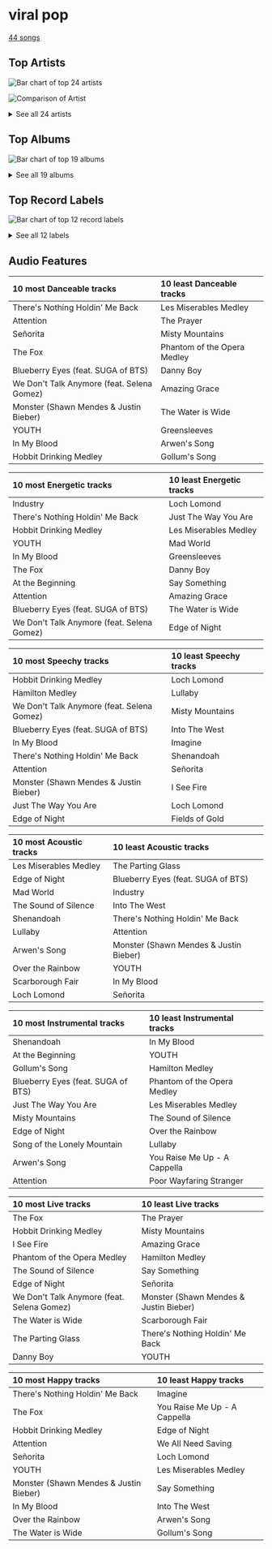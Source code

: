 # viral pop

[44 songs](viral_pop_tracks.md)

## Top Artists

![Bar chart of top 24 artists](../images/genres/viral_pop/artists.png)

![Comparison of Artist](../images/genres/viral_pop/artists_comparison.png)


<details>
<summary>See all 24 artists</summary>

|   Number of Tracks | Art                                                                                              | Artist                                       | 🔗                                                           |
|-------------------:|:-------------------------------------------------------------------------------------------------|:---------------------------------------------|:------------------------------------------------------------|
|                 32 | <img src="https://i.scdn.co/image/ab6761610000e5eb5c2b393e7d8a0a1bdb64b231" alt="" width="50" /> | [Peter Hollens](../artists/peter_hollens.md) | [🔗](https://open.spotify.com/artist/7EIbKyiLnEJ1Y074UIUyZJ) |
|                  4 | <img src="https://i.scdn.co/image/ab6761610000e5eb46e7a06fa6dfefaed6a3f0db" alt="" width="50" /> | Shawn Mendes                                 | [🔗](https://open.spotify.com/artist/7n2wHs1TKAczGzO7Dd2rGr) |
|                  4 | <img src="https://i.scdn.co/image/ab6761610000e5ebf9c4a13ec9833826f03a183a" alt="" width="50" /> | Evynne Hollens                               | [🔗](https://open.spotify.com/artist/3nj3MfJCFFoKiRkAOW1R8c) |
|                  4 | <img src="https://i.scdn.co/image/ab67616d0000b273c567eb6d2598c7013ed46ca2" alt="" width="50" /> | Tim Foust                                    | [🔗](https://open.spotify.com/artist/2VtwFbDZzIoT9ZD0uR5HHD) |
|                  2 | <img src="https://i.scdn.co/image/ab6761610000e5eba5fc004270bdfc9fee7f55f4" alt="" width="50" /> | Jon McLaughlin                               | [🔗](https://open.spotify.com/artist/6z29S0IoiBJpSMP8plyCj7) |
|                  2 | <img src="https://i.scdn.co/image/ab6761610000e5eb4e2e2c78de847c4d9b12d32f" alt="" width="50" /> | Charlie Puth                                 | [🔗](https://open.spotify.com/artist/6VuMaDnrHyPL1p4EHjYLi7) |
|                  1 | <img src="https://i.scdn.co/image/ab6761610000e5eb10264b6242b96013b393e9ba" alt="" width="50" /> | Anna Gilbert                                 | [🔗](https://open.spotify.com/artist/77ajzV8In7jP3U2OYT1Yy7) |
|                  1 | <img src="https://i.scdn.co/image/ab6761610000e5eb2131a1dabfa3b1f2f4fb4b81" alt="" width="50" /> | The Hound + The Fox                          | [🔗](https://open.spotify.com/artist/6KxrjoB8dMcRC295reb2Us) |
|                  1 | <img src="https://i.scdn.co/image/ab6761610000e5eb46416642da7b30327821d26e" alt="" width="50" /> | A Great Big World                            | [🔗](https://open.spotify.com/artist/5xKp3UyavIBUsGy3DQdXeF) |
|                  1 | <img src="https://i.scdn.co/image/ab6761610000e5ebe6929e51ab4408868a13cbd8" alt="" width="50" /> | The Swingles                                 | [🔗](https://open.spotify.com/artist/5QvPTVBx6OlrUuPwC8W3uU) |
|                  1 | <img src="https://i.scdn.co/image/ab6761610000e5eb609be0ee540573fd49d1cdea" alt="" width="50" /> | Tyler Ward                                   | [🔗](https://open.spotify.com/artist/5Hc9oDGvStNGmnj44m8sHg) |
|                  1 | <img src="https://i.scdn.co/image/ab6761610000e5eb1d8a4653fd6d0725521725bb" alt="" width="50" /> | James Smith                                  | [🔗](https://open.spotify.com/artist/543ccHFPnZfJMD8tRGPtu7) |
|                  1 | <img src="https://i.scdn.co/image/ab6761610000e5ebec05963eab63676a539fef13" alt="" width="50" /> | Camila Cabello                               | [🔗](https://open.spotify.com/artist/4nDoRrQiYLoBzwC5BhVJzF) |
|                  1 | <img src="https://i.scdn.co/image/ab6761610000e5ebcefd7abc8e4cfd9680005cab" alt="" width="50" /> | Taylor Davis                                 | [🔗](https://open.spotify.com/artist/480xKab3lUPhBBnCzlzqIu) |
|                  1 | <img src="https://i.scdn.co/image/ab6761610000e5eb002eedc44fefe085daae10e4" alt="" width="50" /> | Troye Sivan                                  | [🔗](https://open.spotify.com/artist/3WGpXCj9YhhfX11TToZcXP) |
|                  1 | <img src="https://i.scdn.co/image/ab6761610000e5eb6d5b2328e36e54bdbb0a7a96" alt="" width="50" /> | Lindsey Stirling                             | [🔗](https://open.spotify.com/artist/378dH6EszOLFShpRzAQkVM) |
|                  1 | <img src="https://i.scdn.co/image/ab67616d0000b2730c9a85ee07c806072c27392a" alt="" width="50" /> | Hank Green                                   | [🔗](https://open.spotify.com/artist/2SQVGFEgP0UZTZC1re2ECh) |
|                  1 | <img src="https://i.scdn.co/image/ab6761610000e5eb472ce72dbc3c845b6e6324b0" alt="" width="50" /> | Home Free                                    | [🔗](https://open.spotify.com/artist/2MSlGNpwXDScUdspOK6TS7) |
|                  1 | <img src="https://i.scdn.co/image/ab6761610000e5eb9b3a3f827bf30c0d1f10198c" alt="" width="50" /> | David Archuleta                              | [🔗](https://open.spotify.com/artist/2C9n4tQgNLhHPhSCmdsQnk) |
|                  1 | <img src="https://i.scdn.co/image/ab6761610000e5eb8ae7f2aaa9817a704a87ea36" alt="" width="50" /> | Justin Bieber                                | [🔗](https://open.spotify.com/artist/1uNFoZAHBGtllmzznpCI3s) |
|                  1 | <img src="https://i.scdn.co/image/ab6761610000e5eb371cba21c6962a457c550b81" alt="" width="50" /> | Christina Aguilera                           | [🔗](https://open.spotify.com/artist/1l7ZsJRRS8wlW3WfJfPfNS) |
|                  1 | <img src="https://i.scdn.co/image/ab6761610000e5eb354a84cfb27458618bca3ecb" alt="" width="50" /> | MAX                                          | [🔗](https://open.spotify.com/artist/1bqxdqvUtPWZri43cKHac8) |
|                  1 | <img src="https://i.scdn.co/image/ab6761610000e5eb0fad315ccb6b38517152d2cc" alt="" width="50" /> | SUGA                                         | [🔗](https://open.spotify.com/artist/0ebNdVaOfp6N0oZ1guIxM8) |
|                  1 | <img src="https://i.scdn.co/image/ab6761610000e5eba5205abffd84341e5bace828" alt="" width="50" /> | Selena Gomez                                 | [🔗](https://open.spotify.com/artist/0C8ZW7ezQVs4URX5aX7Kqx) |

</details>

## Top Albums

![Bar chart of top 19 albums](../images/genres/viral_pop/albums.png)


<details>
<summary>See all 19 albums</summary>

|   Number of Tracks | Art                                                                                              | Album                                                               | 🔗                                                          |
|-------------------:|:-------------------------------------------------------------------------------------------------|:--------------------------------------------------------------------|:-----------------------------------------------------------|
|                 11 | <img src="https://i.scdn.co/image/ab67616d0000b273fe9bb826b4677ad094f49fa3" alt="" width="50" /> | Legendary Folk Songs                                                | [🔗](https://open.spotify.com/album/22qN0Gw54OwckjTgVGUzVG) |
|                  8 | <img src="https://i.scdn.co/image/ab67616d0000b273cae786076f9dcdca74285732" alt="" width="50" /> | Misty Mountains: Songs Inspired by The Hobbit and Lord of the Rings | [🔗](https://open.spotify.com/album/4GYDt4IqU8EZ6KJLHpPuOK) |
|                  7 | <img src="https://i.scdn.co/image/ab67616d0000b27314c8e44d9a72ff95895d96ef" alt="" width="50" /> | Legendary Covers, Vol. 1                                            | [🔗](https://open.spotify.com/album/1tFypxtPJ5A61j97TRhWnP) |
|                  3 | <img src="https://i.scdn.co/image/ab67616d0000b27354f5c25dc365c6e1e1921047" alt="" width="50" /> | Covers, Vol. III                                                    | [🔗](https://open.spotify.com/album/69zZ6utXSbC6dr6tdBsvNz) |
|                  1 | <img src="https://i.scdn.co/image/ab67616d0000b273897f73256b9128a9d70eaf66" alt="" width="50" /> | Voicenotes                                                          | [🔗](https://open.spotify.com/album/0mZIUXje90JtHxPNzWsJNR) |
|                  1 | <img src="https://i.scdn.co/image/ab67616d0000b2732787a9e5a9a46d8d566209c8" alt="" width="50" /> | The Sound of Silence                                                | [🔗](https://open.spotify.com/album/2csjrZ6lbV7wWvVTsEi7u0) |
|                  1 | <img src="https://i.scdn.co/image/ab67616d0000b273269423eb6467e308c0fbce24" alt="" width="50" /> | Shawn Mendes                                                        | [🔗](https://open.spotify.com/album/2VP96XdMOKTXefI8Nui23s) |
|                  1 | <img src="https://i.scdn.co/image/ab67616d0000b2735f53c0dbe5190a0af0fa28f3" alt="" width="50" /> | Romance                                                             | [🔗](https://open.spotify.com/album/3Vsbl0diFGw8HNSjG8ue9m) |
|                  1 | <img src="https://i.scdn.co/image/ab67616d0000b2733d0f26eb9219f5670aa84bda" alt="" width="50" /> | Peter Hollens                                                       | [🔗](https://open.spotify.com/album/5kB9QXjsPtcUwvlj4w0dZV) |
|                  1 | <img src="https://i.scdn.co/image/ab67616d0000b2735da1093d047cc15eb66d27cf" alt="" width="50" /> | OK Now                                                              | [🔗](https://open.spotify.com/album/3fKJJQFV6a61fnKYDDj2LU) |
|                  1 | <img src="https://i.scdn.co/image/ab67616d0000b2734fe297c018e495a97662e5ac" alt="" width="50" /> | Nine Track Mind                                                     | [🔗](https://open.spotify.com/album/3kndSWeE2IYOrZEToZrHEV) |
|                  1 | <img src="https://i.scdn.co/image/ab67616d0000b27312e57573cbc551c187a96107" alt="" width="50" /> | Monster                                                             | [🔗](https://open.spotify.com/album/3yVVL2EYLp8g7gT08VvYKy) |
|                  1 | <img src="https://i.scdn.co/image/ab67616d0000b2739f48d446654c7b8b9b7bc58b" alt="" width="50" /> | Little Love - EP                                                    | [🔗](https://open.spotify.com/album/2PLM1yTphJeFZg01Xiaumc) |
|                  1 | <img src="https://i.scdn.co/image/ab67616d0000b273554488d0c51967b1654d8ce5" alt="" width="50" /> | Is There Anybody Out There?                                         | [🔗](https://open.spotify.com/album/1yOcLa4euMk9sV7rRJ89Dl) |
|                  1 | <img src="https://i.scdn.co/image/ab67616d0000b27327c371084dee1b83e614798d" alt="" width="50" /> | Indiana                                                             | [🔗](https://open.spotify.com/album/2UpO4j1Zpptiwk3wbUIWmU) |
|                  1 | <img src="https://i.scdn.co/image/ab67616d0000b273ea3ef7697cfd5705b8f47521" alt="" width="50" /> | Illuminate (Deluxe)                                                 | [🔗](https://open.spotify.com/album/3wBabo4pmzsYjALMSKY7Iq) |
|                  1 | <img src="https://i.scdn.co/image/ab67616d0000b2739660ae57836f713884d86cbb" alt="" width="50" /> | Blueberry Eyes (feat. SUGA of BTS)                                  | [🔗](https://open.spotify.com/album/2dEJHnsuxIij7YeBbt0sVm) |
|                  1 | <img src="https://i.scdn.co/image/ab67616d0000b2731a104e8630a97b573201f655" alt="" width="50" /> | Blue Neighbourhood (Deluxe)                                         | [🔗](https://open.spotify.com/album/5ouTDazE4LF9bVJPx1nlgW) |
|                  1 | <img src="https://i.scdn.co/image/ab67616d0000b273de86cb7d44e765c043a8b596" alt="" width="50" /> | At the Beginning                                                    | [🔗](https://open.spotify.com/album/3uN6J4J6VstQCzzHbKbz6j) |

</details>


## Top Record Labels

![Bar chart of top 12 record labels](../images/genres/viral_pop/labels.png)


<details>
<summary>See all 12 labels</summary>

|   Number of Tracks | Label                                                                                     |
|-------------------:|:------------------------------------------------------------------------------------------|
|                 20 | [Peter Hollens](../labels/peter_hollens.md)                                               |
|                 12 | [One Voice Productions](../labels/one_voice_productions.md)                               |
|                  3 | [Island Records](../labels/island_records.md)                                             |
|                  2 | [Island Def Jam](../labels/island_def_jam.md)                                             |
|                  2 | [Epic](../labels/epic.md)                                                                 |
|                  2 | [Artist Partner](../labels/artist_partner.md)                                             |
|                  1 | [Syco Music](../labels/syco_music.md)                                                     |
|                  1 | [Sony Music Entertainment](../labels/sony_music_entertainment.md)                         |
|                  1 | [Shawn Mendes LP4-5 PS](../labels/shawn_mendes_lp4_5_ps.md)                               |
|                  1 | [EMI Recorded Music Australia Pty Ltd](../labels/emi_recorded_music_australia_pty_ltd.md) |
|                  1 | [EMI](../labels/emi.md)                                                                   |
|                  1 | [Colour Vision Records](../labels/colour_vision_records.md)                               |

</details>


## Audio Features

| 10 most Danceable tracks                   | 10 least Danceable tracks   |
|:-------------------------------------------|:----------------------------|
| There's Nothing Holdin' Me Back            | Les Miserables Medley       |
| Attention                                  | The Prayer                  |
| Señorita                                   | Misty Mountains             |
| The Fox                                    | Phantom of the Opera Medley |
| Blueberry Eyes (feat. SUGA of BTS)         | Danny Boy                   |
| We Don't Talk Anymore (feat. Selena Gomez) | Amazing Grace               |
| Monster (Shawn Mendes & Justin Bieber)     | The Water is Wide           |
| YOUTH                                      | Greensleeves                |
| In My Blood                                | Arwen's Song                |
| Hobbit Drinking Medley                     | Gollum's Song               |

| 10 most Energetic tracks                   | 10 least Energetic tracks   |
|:-------------------------------------------|:----------------------------|
| Industry                                   | Loch Lomond                 |
| There's Nothing Holdin' Me Back            | Just The Way You Are        |
| Hobbit Drinking Medley                     | Les Miserables Medley       |
| YOUTH                                      | Mad World                   |
| In My Blood                                | Greensleeves                |
| The Fox                                    | Danny Boy                   |
| At the Beginning                           | Say Something               |
| Attention                                  | Amazing Grace               |
| Blueberry Eyes (feat. SUGA of BTS)         | The Water is Wide           |
| We Don't Talk Anymore (feat. Selena Gomez) | Edge of Night               |

| 10 most Speechy tracks                     | 10 least Speechy tracks   |
|:-------------------------------------------|:--------------------------|
| Hobbit Drinking Medley                     | Loch Lomond               |
| Hamilton Medley                            | Lullaby                   |
| We Don't Talk Anymore (feat. Selena Gomez) | Misty Mountains           |
| Blueberry Eyes (feat. SUGA of BTS)         | Into The West             |
| In My Blood                                | Imagine                   |
| There's Nothing Holdin' Me Back            | Shenandoah                |
| Attention                                  | Señorita                  |
| Monster (Shawn Mendes & Justin Bieber)     | I See Fire                |
| Just The Way You Are                       | Loch Lomond               |
| Edge of Night                              | Fields of Gold            |

| 10 most Acoustic tracks   | 10 least Acoustic tracks               |
|:--------------------------|:---------------------------------------|
| Les Miserables Medley     | The Parting Glass                      |
| Edge of Night             | Blueberry Eyes (feat. SUGA of BTS)     |
| Mad World                 | Industry                               |
| The Sound of Silence      | Into The West                          |
| Shenandoah                | There's Nothing Holdin' Me Back        |
| Lullaby                   | Attention                              |
| Arwen's Song              | Monster (Shawn Mendes & Justin Bieber) |
| Over the Rainbow          | YOUTH                                  |
| Scarborough Fair          | In My Blood                            |
| Loch Lomond               | Señorita                               |

| 10 most Instrumental tracks        | 10 least Instrumental tracks   |
|:-----------------------------------|:-------------------------------|
| Shenandoah                         | In My Blood                    |
| At the Beginning                   | YOUTH                          |
| Gollum's Song                      | Hamilton Medley                |
| Blueberry Eyes (feat. SUGA of BTS) | Phantom of the Opera Medley    |
| Just The Way You Are               | Les Miserables Medley          |
| Misty Mountains                    | The Sound of Silence           |
| Edge of Night                      | Over the Rainbow               |
| Song of the Lonely Mountain        | Lullaby                        |
| Arwen's Song                       | You Raise Me Up - A Cappella   |
| Attention                          | Poor Wayfaring Stranger        |

| 10 most Live tracks                        | 10 least Live tracks                   |
|:-------------------------------------------|:---------------------------------------|
| The Fox                                    | The Prayer                             |
| Hobbit Drinking Medley                     | Misty Mountains                        |
| I See Fire                                 | Amazing Grace                          |
| Phantom of the Opera Medley                | Hamilton Medley                        |
| The Sound of Silence                       | Say Something                          |
| Edge of Night                              | Señorita                               |
| We Don't Talk Anymore (feat. Selena Gomez) | Monster (Shawn Mendes & Justin Bieber) |
| The Water is Wide                          | Scarborough Fair                       |
| The Parting Glass                          | There's Nothing Holdin' Me Back        |
| Danny Boy                                  | YOUTH                                  |

| 10 most Happy tracks                   | 10 least Happy tracks        |
|:---------------------------------------|:-----------------------------|
| There's Nothing Holdin' Me Back        | Imagine                      |
| The Fox                                | You Raise Me Up - A Cappella |
| Hobbit Drinking Medley                 | Edge of Night                |
| Attention                              | We All Need Saving           |
| Señorita                               | Loch Lomond                  |
| YOUTH                                  | Les Miserables Medley        |
| Monster (Shawn Mendes & Justin Bieber) | Say Something                |
| In My Blood                            | Into The West                |
| Over the Rainbow                       | Arwen's Song                 |
| The Water is Wide                      | Gollum's Song                |
